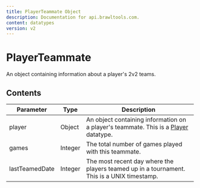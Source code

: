 ```yaml
---
title: PlayerTeammate Object
description: Documentation for api.brawltools.com.
content: datatypes
version: v2
---
```


# PlayerTeammate

An object containing information about a player's 2v2 teams.

## Contents

| Parameter      | Type    | Description                                                                                                           |
| -------------- | ------- | --------------------------------------------------------------------------------------------------------------------- |
| player         | Object  | An object containing information on a player's teammate. This is a <a href="../datatypes/player">Player</a> datatype. |
| games          | Integer | The total number of games played with this teammate.                                                                  |
| lastTeamedDate | Integer | The most recent day where the players teamed up in a tournament. This is a UNIX timestamp.                            |
